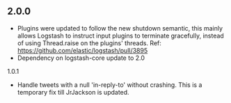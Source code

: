 ## 2.0.0
 - Plugins were updated to follow the new shutdown semantic, this mainly allows Logstash to instruct input plugins to terminate gracefully, 
   instead of using Thread.raise on the plugins' threads. Ref: https://github.com/elastic/logstash/pull/3895
 - Dependency on logstash-core update to 2.0

1.0.1
  * Handle tweets with a null 'in-reply-to' without crashing. This is a temporary fix till JrJackson is updated.

